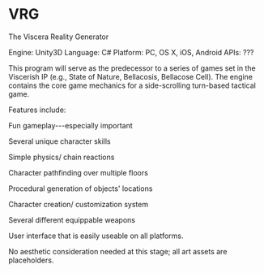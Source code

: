 VRG
===

The Viscera Reality Generator

Engine: Unity3D
Language: C#
Platform: PC, OS X, iOS, Android
APIs: ???



This program will serve as the predecessor to a series of games set in the Viscerish IP (e.g., State of Nature,   Bellacosis, Bellacose Cell). The engine contains the core game mechanics for a side-scrolling
turn-based tactical game. 

Features include:


Fun gameplay---especially important

Several unique character skills

Simple physics/ chain reactions

Character pathfinding over multiple floors

Procedural generation of objects' locations

Character creation/ customization system

Several different equippable weapons

User interface that is easily useable on all platforms.

No aesthetic consideration needed at this stage; all art assets are placeholders.


